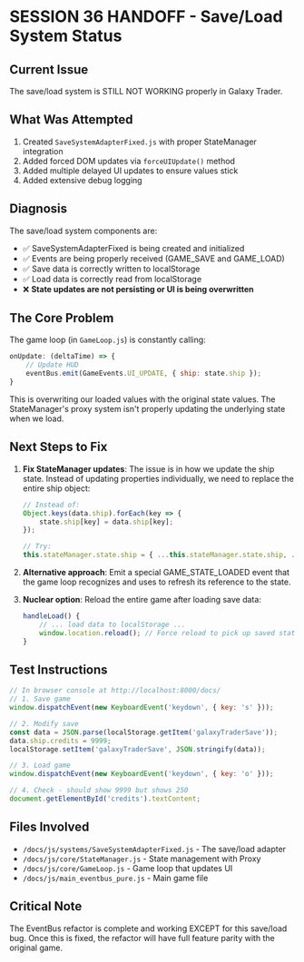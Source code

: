 # SESSION 36 HANDOFF - Save/Load System Status

## Current Issue
The save/load system is STILL NOT WORKING properly in Galaxy Trader. 

## What Was Attempted
1. Created `SaveSystemAdapterFixed.js` with proper StateManager integration
2. Added forced DOM updates via `forceUIUpdate()` method
3. Added multiple delayed UI updates to ensure values stick
4. Added extensive debug logging

## Diagnosis
The save/load system components are:
- ✅ SaveSystemAdapterFixed is being created and initialized
- ✅ Events are being properly received (GAME_SAVE and GAME_LOAD)
- ✅ Save data is correctly written to localStorage
- ✅ Load data is correctly read from localStorage
- ❌ **State updates are not persisting or UI is being overwritten**

## The Core Problem
The game loop (in `GameLoop.js`) is constantly calling:
```javascript
onUpdate: (deltaTime) => {
    // Update HUD
    eventBus.emit(GameEvents.UI_UPDATE, { ship: state.ship });
}
```

This is overwriting our loaded values with the original state values. The StateManager's proxy system isn't properly updating the underlying state when we load.

## Next Steps to Fix
1. **Fix StateManager updates**: The issue is in how we update the ship state. Instead of updating properties individually, we need to replace the entire ship object:
   ```javascript
   // Instead of:
   Object.keys(data.ship).forEach(key => {
       state.ship[key] = data.ship[key];
   });
   
   // Try:
   this.stateManager.state.ship = { ...this.stateManager.state.ship, ...data.ship };
   ```

2. **Alternative approach**: Emit a special GAME_STATE_LOADED event that the game loop recognizes and uses to refresh its reference to the state.

3. **Nuclear option**: Reload the entire game after loading save data:
   ```javascript
   handleLoad() {
       // ... load data to localStorage ...
       window.location.reload(); // Force reload to pick up saved state
   }
   ```

## Test Instructions
```javascript
// In browser console at http://localhost:8000/docs/
// 1. Save game
window.dispatchEvent(new KeyboardEvent('keydown', { key: 's' }));

// 2. Modify save
const data = JSON.parse(localStorage.getItem('galaxyTraderSave'));
data.ship.credits = 9999;
localStorage.setItem('galaxyTraderSave', JSON.stringify(data));

// 3. Load game
window.dispatchEvent(new KeyboardEvent('keydown', { key: 'o' }));

// 4. Check - should show 9999 but shows 250
document.getElementById('credits').textContent;
```

## Files Involved
- `/docs/js/systems/SaveSystemAdapterFixed.js` - The save/load adapter
- `/docs/js/core/StateManager.js` - State management with Proxy
- `/docs/js/core/GameLoop.js` - Game loop that updates UI
- `/docs/js/main_eventbus_pure.js` - Main game file

## Critical Note
The EventBus refactor is complete and working EXCEPT for this save/load bug. Once this is fixed, the refactor will have full feature parity with the original game.
